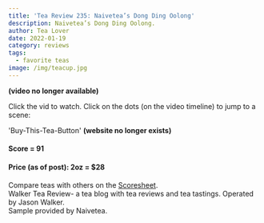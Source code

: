 ```yaml
---
title: 'Tea Review 235: Naivetea’s Dong Ding Oolong'
description: Naivetea’s Dong Ding Oolong.
author: Tea Lover
date: 2022-01-19
category: reviews
tags:
  - favorite teas
image: /img/teacup.jpg
---
```


**(video no longer available)**

Click the vid to watch. Click on the dots (on the video timeline) to jump to a scene:

'Buy-This-Tea-Button' **(website no longer exists)**

#### Score = 91

#### Price (as of post): 2oz = $28

Compare teas with others on the [Scoresheet](https://web.archive.org/web/20151011040341/http://walkerteareview.com/?page_id=6).  
Walker Tea Review- a tea blog with tea reviews and tea tastings. Operated by Jason Walker.  
Sample provided by Naivetea.
